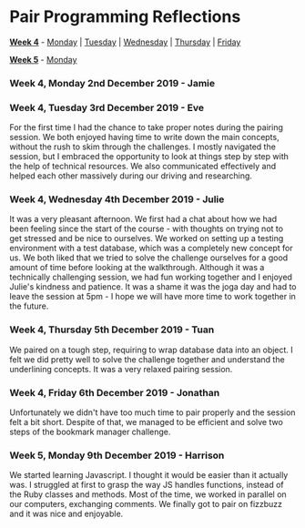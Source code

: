 # Pair Programming Reflections

[**Week 4**](https://github.com/AndreaDiotallevi/makers-portfolio/blob/master/week-4-notes.md) - [Monday](#week-4-monday-2nd-december-2019---jamie) | [Tuesday](#week-4-tuesday-3rd-december-2019---eve) | [Wednesday](#week-4-wednesday-4th-december-2019---julie) | [Thursday](#week-4-thursday-5th-december-2019---tuan) | [Friday](#week-4-friday-6th-december-2019---jonathan)

[**Week 5**](https://github.com/AndreaDiotallevi/makers-portfolio/blob/master/week-5-notes.md) - [Monday](#week-5-monday-9th-december-2019---harrison)

### Week 4, Monday 2nd December 2019 - Jamie



### Week 4, Tuesday 3rd December 2019 - Eve

For the first time I had the chance to take proper notes during the pairing session. We both enjoyed having time to write down the main concepts, without the rush to skim through the challenges. I mostly navigated the session, but I embraced the opportunity to look at things step by step with the help of technical resources. We also communicated effectively and helped each other massively during our driving and researching.

### Week 4, Wednesday 4th December 2019 - Julie

It was a very pleasant afternoon. We first had a chat about how we had been feeling since the start of the course - with thoughts on trying not to get stressed and be nice to ourselves. We worked on setting up a testing environment with a test database, which was a completely new concept for us. We both liked that we tried to solve the challenge ourselves for a good amount of time before looking at the walkthrough. Although it was a technically challenging session, we had fun working together and I enjoyed Julie's kindness and patience. It was a shame it was the joga day and had to leave the session at 5pm - I hope we will have more time to work together in the future.

### Week 4, Thursday 5th December 2019 - Tuan

We paired on a tough step, requiring to wrap database data into an object. I felt we did pretty well to solve the challenge together and understand the underlining concepts. It was a very relaxed pairing session.

### Week 4, Friday 6th December 2019 - Jonathan

Unfortunately we didn't have too much time to pair properly and the session felt a bit short. Despite of that, we managed to be efficient and solve two steps of the bookmark manager challenge.

### Week 5, Monday 9th December 2019 - Harrison

We started learning Javascript. I thought it would be easier than it actually was. I struggled at first to grasp the way JS handles functions, instead of the Ruby classes and methods. Most of the time, we worked in parallel on our computers, exchanging comments. We finally got to pair on fizzbuzz and it was nice and enjoyable.
